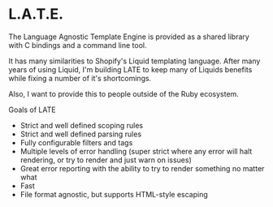 # L.A.T.E.

The Language Agnostic Template Engine is provided as a shared library with C bindings and a command line tool.

It has many similarities to Shopify's Liquid templating language. After many years of using Liquid, I'm building LATE to keep many of Liquids benefits while fixing a number of it's shortcomings.

Also, I want to provide this to people outside of the Ruby ecosystem.

Goals of LATE

* Strict and well defined scoping rules
* Strict and well defined parsing rules
* Fully configurable filters and tags
* Multiple levels of error handling (super strict where any error will halt rendering, or try to render and just warn on issues)
* Great error reporting with the ability to try to render something no matter what
* Fast
* File format agnostic, but supports HTML-style escaping
